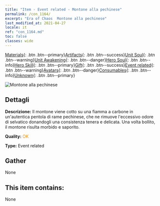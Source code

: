 ```yaml
---
title: "Item - Event related - Montone alla pechinese"
permalink: /con_1164/
excerpt: "Era of Chaos  Montone alla pechinese"
last_modified_at: 2021-04-27
locale: it
ref: "con_1164.md"
toc: false
classes: wide
---
```

 [Materials](/ItemsIT/){: .btn .btn--primary}[Artifacts](/ItemsIT/Artifacts/){: .btn .btn--success}[Unit Soul](/ItemsIT/UnitSoul/){: .btn .btn--warning}[Unit Awakening](/ItemsIT/UnitAwakening/){: .btn .btn--danger}[Hero Soul](/ItemsIT/HeroSoul/){: .btn .btn--info}[Hero Skill](/ItemsIT/HeroSkill/){: .btn .btn--primary}[Gift](/ItemsIT/Gift/){: .btn .btn--success}[Event related](/ItemsIT/Events/){: .btn .btn--warning}[Avatars](/ItemsIT/Avatars/){: .btn .btn--danger}[Consumables](/ItemsIT/Consumables/){: .btn .btn--info}[Unknown](/ItemsIT/Unknown/){: .btn .btn--primary}

 ![Montone alla pechinese](/images/t/i_81511111.png)

## Dettagli
 **Descrizione:** Il montone viene cotto su una fiamma a carbone in un'autentica pentola di rame pechinese, che ne rimuove l'eccessivo odore di selvatico donandogli una consistenza tenera e delicata. Una volta bollito, il montone risulta morbido e saporito.

 **Quality:** <span style="color: #FF8C00">OK</span>

 **Type:** Event related

## Gather

  None

## This item contains:

  None

